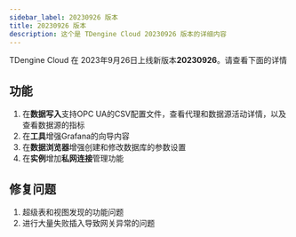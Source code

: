 ```yaml
---
sidebar_label: 20230926 版本
title: 20230926 版本
description: 这个是 TDengine Cloud 20230926 版本的详细内容
---
```


TDengine Cloud 在 2023年9月26日上线新版本**20230926**。请查看下面的详情

## 功能

1. 在**数据写入**支持OPC UA的CSV配置文件，查看代理和数据源活动详情，以及查看数据源的指标
2. 在**工具**增强Grafana的向导内容
3. 在**数据浏览器**增强创建和修改数据库的参数设置
4. 在**实例**增加**私网连接**管理功能

## 修复问题

1. 超级表和视图发现的功能问题
2. 进行大量失败插入导致网关异常的问题
